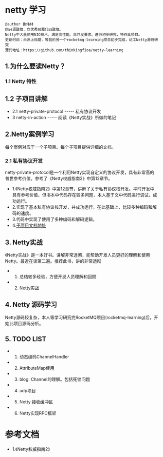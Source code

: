 # netty 学习
```
@author 鲁伟林
向开源致敬，向优秀前辈代码致敬。
Netty中大量使用NIO技术，满足高性能、高并发要求。进行初步研究，特作此项目。
更新时间：未派上档期，等我的另一个rocketmq-learning项目初步完成，动工Netty源码研究
源码地址：https://github.com/thinkingfioa/netty-learning
```

## 1.为什么要读Netty？

### 1.1 Netty 特性

## 1.2 子项目讲解
- 2.1 netty-private-protocol   -----   私有协议开发
- 3 netty-in-action ----- 阅读《Netty实战》所做的笔记

## 2.Netty案例学习
每个案例对应于一个子项目。每个子项目提供详细的文档。

### 2.1 私有协议开发
netty-private-protocol是一个利用Netty实现自定义的协议开发，具有非常高的普世参考价值。参考了《Netty权威指南2》中第12章节。

- 1.《Netty权威指南2》中第12章节，讲解了关于私有协议栈开发。平时开发中具有参考价值，但书本中代码存在较多问题，本人基于文中代码进行调试，成功运行。
- 2.实现了基本私有协议栈开发，并成功运行。在此基础上，比较多种编码和解码的速度。
- 3.代码中实现了使用了多种编码和解码逻辑。
- 4.[子项目文档地址](https://github.com/thinkingfioa/netty-learning/tree/master/netty-private-protocol)

## 3. Netty实战
《Netty实战》是一本好书。讲解非常透彻，能帮助开发人员更好的理解和使用Netty。最近在读第二遍。推荐此书，讲的非常透彻

- 1. 总结较多经验，方便开发人员理解和回顾
- 2. [Netty实战](https://github.com/thinkingfioa/netty-learning/tree/master/netty-in-action)


## 4. Netty 源码学习
Netty源码较复杂，本人等学习研究完RocketMQ项目(rocketmq-learning)后，开始此项目源码分析。

## 5. TODO LIST

- 1. 动态编码ChannelHandler
- 2. AttributeMap使用
- 3. blog: Channel的理解。包括死锁问题
- 4. udp项目
- 5. Netty 接收缓冲区
- 6. Netty实现RPC框架

# 参考文档
- 1.《Netty权威指南2》